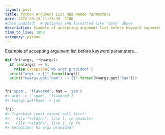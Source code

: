 ```yaml
---
layout: post
title: Python Argument List and Named Parameters
date: 2020-05-15 11:29:38 -0700
#date_updated:  # Optional and formatted like 'date' above
description: Example of accepting argument list before keyword parameters
time_to_live: 1800
category: python
---
```




Example of accepting argument list before keyword parameters...


```python
def fn(*args, **kwargs):
  if len(args) == 0:
    raise Exception('No args provided!')
  print("args -> {}".format(args))
  print("kwargs.get('ham') -> {}".format(kwargs.get('ham')))


fn('spam', 'flavored', ham = 'jam')
#> args -> ['spam', 'flavored']
#> kwargs.get(ham) -> jam

fn()
#> Traceback (most recent call last):
#>   File "<stdin>", line 1, in <module>
#>   File "<stdin>", line 3, in fn
#> Exception: No args provided!
```
